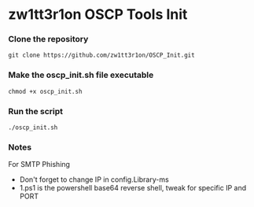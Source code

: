 # zw1tt3r1on OSCP Tools Init

### Clone the repository
```
git clone https://github.com/zw1tt3r1on/OSCP_Init.git
```

### Make the oscp_init.sh file executable
```
chmod +x oscp_init.sh
```

### Run the script
```
./oscp_init.sh
```

### Notes

For SMTP Phishing
- Don't forget to change IP in config.Library-ms
- 1.ps1 is the powershell base64 reverse shell, tweak for specific IP and PORT
